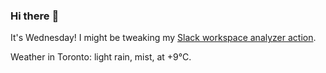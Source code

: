### Hi there :wave:

It's Wednesday! I might be tweaking my [Slack workspace analyzer action](https://github.com/bewuethr/slack-analyzer).

Weather in Toronto: light rain, mist, at +9°C.
